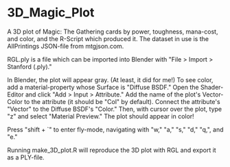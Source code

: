 # 3D_Magic_Plot
A 3D plot of Magic: The Gathering cards by power, toughness, mana-cost, and color, and the R-Script which produced it.
The dataset in use is the AllPrintings JSON-file from mtgjson.com.

RGL.ply is a file which can be imported into Blender with "File > Import > Stanford (.ply)."

In Blender, the plot will appear gray. (At least, it did for me!) 
To see color, add a material-property whose Surface is "Diffuse BSDF."
Open the Shader-Editor and click "Add > Input > Attribute."
Add the name of the plot's Vector-Color to the attribute (it should be "Col" by default).
Connect the attribute's "Vector" to the Diffuse BSDF's "Color."
Then, with cursor over the plot, type "z" and select "Material Preview." The plot should appear in color!

Press "shift + \`" to enter fly-mode, navigating with "w," "a," "s," "d," "q,", and "e." 

Running make_3D_plot.R will reproduce the 3D plot with RGL and export it as a PLY-file.
